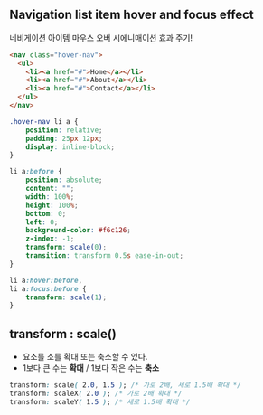 
## Navigation list item hover and focus effect
네비게이션 아이템 마우스 오버 시에니매이션 효과 주기!

```html
<nav class="hover-nav">
  <ul>
    <li><a href="#">Home</a></li>
    <li><a href="#">About</a></li>
    <li><a href="#">Contact</a></li>
  </ul>
</nav>
```
```css
.hover-nav li a {
	position: relative;
	padding: 25px 12px;
	display: inline-block;
}

li a:before {
	position: absolute;
	content: "";
	width: 100%;
	height: 100%;
	bottom: 0;
	left: 0;
	background-color: #f6c126;
	z-index: -1;
	transform: scale(0);
	transition: transform 0.5s ease-in-out;
}

li a:hover:before,
li a:focus:before {
	transform: scale(1);
}
```


## transform : scale()
- 요소를 소를 확대 또는 축소할 수 있다.
- 1보다 큰 수는 **확대** / 1보다 작은 수는 **축소**

```css
transform: scale( 2.0, 1.5 ); /* 가로 2배, 세로 1.5배 확대 */
transform: scaleX( 2.0 ); /* 가로 2배 확대 */
transform: scaleY( 1.5 ); /* 세로 1.5배 확대 */
```
